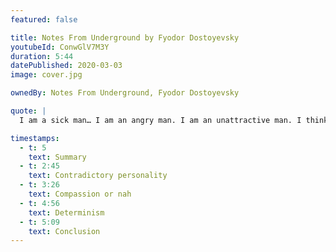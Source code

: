 ```yaml
---
featured: false

title: Notes From Underground by Fyodor Dostoyevsky
youtubeId: ConwGlV7M3Y
duration: 5:44
datePublished: 2020-03-03
image: cover.jpg

ownedBy: Notes From Underground, Fyodor Dostoyevsky

quote: |
  I am a sick man… I am an angry man. I am an unattractive man. I think there is something wrong with my liver.

timestamps:
  - t: 5
    text: Summary
  - t: 2:45
    text: Contradictory personality
  - t: 3:26
    text: Compassion or nah
  - t: 4:56
    text: Determinism
  - t: 5:09
    text: Conclusion
---
```

